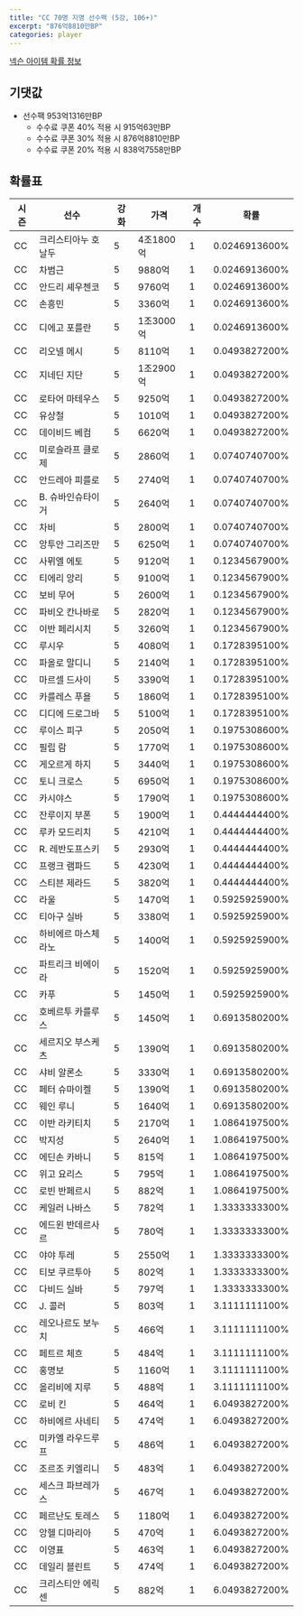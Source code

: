 ```yaml
---
title: "CC 70명 지명 선수팩 (5강, 106+)"
excerpt: "876억8810만BP"
categories: player
---
```

[넥슨 아이템 확률 정보](http://iteminfo.nexon.com/probability/fo4?sn=7353)

## 기댓값
- 선수팩 953억1316만BP
  - 수수료 쿠폰 40% 적용 시 915억63만BP
  - 수수료 쿠폰 30% 적용 시 876억8810만BP
  - 수수료 쿠폰 20% 적용 시 838억7558만BP


## 확률표

|시즌|선수|강화|가격|개수|확률|
|---|---|---|---|---|---|
|CC|크리스티아누 호날두|5|4조1800억|1|0.0246913600%|
|CC|차범근|5|9880억|1|0.0246913600%|
|CC|안드리 셰우첸코|5|9760억|1|0.0246913600%|
|CC|손흥민|5|3360억|1|0.0246913600%|
|CC|디에고 포를란|5|1조3000억|1|0.0246913600%|
|CC|리오넬 메시|5|8110억|1|0.0493827200%|
|CC|지네딘 지단|5|1조2900억|1|0.0493827200%|
|CC|로타어 마테우스|5|9250억|1|0.0493827200%|
|CC|유상철|5|1010억|1|0.0493827200%|
|CC|데이비드 베컴|5|6620억|1|0.0493827200%|
|CC|미로슬라프 클로제|5|2860억|1|0.0740740700%|
|CC|안드레아 피를로|5|2740억|1|0.0740740700%|
|CC|B. 슈바인슈타이거|5|2640억|1|0.0740740700%|
|CC|차비|5|2800억|1|0.0740740700%|
|CC|앙투안 그리즈만|5|6250억|1|0.0740740700%|
|CC|사뮈엘 에토|5|9120억|1|0.1234567900%|
|CC|티에리 앙리|5|9100억|1|0.1234567900%|
|CC|보비 무어|5|2600억|1|0.1234567900%|
|CC|파비오 칸나바로|5|2820억|1|0.1234567900%|
|CC|이반 페리시치|5|3260억|1|0.1234567900%|
|CC|루시우|5|4080억|1|0.1728395100%|
|CC|파올로 말디니|5|2140억|1|0.1728395100%|
|CC|마르셀 드사이|5|3390억|1|0.1728395100%|
|CC|카를레스 푸욜|5|1860억|1|0.1728395100%|
|CC|디디에 드로그바|5|5100억|1|0.1728395100%|
|CC|루이스 피구|5|2050억|1|0.1975308600%|
|CC|필립 람|5|1770억|1|0.1975308600%|
|CC|게오르게 하지|5|3440억|1|0.1975308600%|
|CC|토니 크로스|5|6950억|1|0.1975308600%|
|CC|카시야스|5|1790억|1|0.1975308600%|
|CC|잔루이지 부폰|5|1900억|1|0.4444444400%|
|CC|루카 모드리치|5|4210억|1|0.4444444400%|
|CC|R. 레반도프스키|5|2930억|1|0.4444444400%|
|CC|프랭크 램파드|5|4230억|1|0.4444444400%|
|CC|스티븐 제라드|5|3820억|1|0.4444444400%|
|CC|라울|5|1470억|1|0.5925925900%|
|CC|티아구 실바|5|3380억|1|0.5925925900%|
|CC|하비에르 마스체라노|5|1400억|1|0.5925925900%|
|CC|파트리크 비에이라|5|1520억|1|0.5925925900%|
|CC|카푸|5|1450억|1|0.5925925900%|
|CC|호베르투 카를루스|5|1450억|1|0.6913580200%|
|CC|세르지오 부스케츠|5|1390억|1|0.6913580200%|
|CC|샤비 알론소|5|3330억|1|0.6913580200%|
|CC|페터 슈마이켈|5|1390억|1|0.6913580200%|
|CC|웨인 루니|5|1640억|1|0.6913580200%|
|CC|이반 라키티치|5|2170억|1|1.0864197500%|
|CC|박지성|5|2640억|1|1.0864197500%|
|CC|에딘손 카바니|5|815억|1|1.0864197500%|
|CC|위고 요리스|5|795억|1|1.0864197500%|
|CC|로빈 반페르시|5|882억|1|1.0864197500%|
|CC|케일러 나바스|5|782억|1|1.3333333300%|
|CC|에드윈 반데르사르|5|780억|1|1.3333333300%|
|CC|야야 투레|5|2550억|1|1.3333333300%|
|CC|티보 쿠르투아|5|802억|1|1.3333333300%|
|CC|다비드 실바|5|797억|1|1.3333333300%|
|CC|J. 콜러|5|803억|1|3.1111111100%|
|CC|레오나르도 보누치|5|466억|1|3.1111111100%|
|CC|페트르 체흐|5|484억|1|3.1111111100%|
|CC|홍명보|5|1160억|1|3.1111111100%|
|CC|올리비에 지루|5|488억|1|3.1111111100%|
|CC|로비 킨|5|464억|1|6.0493827200%|
|CC|하비에르 사네티|5|474억|1|6.0493827200%|
|CC|미카엘 라우드루프|5|486억|1|6.0493827200%|
|CC|조르조 키엘리니|5|483억|1|6.0493827200%|
|CC|세스크 파브레가스|5|467억|1|6.0493827200%|
|CC|페르난도 토레스|5|1180억|1|6.0493827200%|
|CC|앙헬 디마리아|5|470억|1|6.0493827200%|
|CC|이영표|5|463억|1|6.0493827200%|
|CC|데일리 블린트|5|474억|1|6.0493827200%|
|CC|크리스티안 에릭센|5|882억|1|6.0493827200%|
